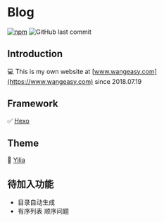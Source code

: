 # Blog
[![npm](https://img.shields.io/npm/v/npm.svg)](https://nodejs.org/en/)
![GitHub last commit](https://img.shields.io/github/last-commit/google/skia.svg)

## Introduction
:computer: This is my own website at [www.wangeasy.com](https://www.wangeasy.com) since 2018.07.19

## Framework
:white_check_mark: [Hexo](https://github.com/hexojs/hexo)

## Theme
:palm_tree: [Yilia](https://github.com/litten/hexo-theme-yilia)

## 待加入功能

* 目录自动生成
* 有序列表 顺序问题

